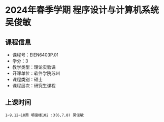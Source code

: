 # 2024年春季学期 程序设计与计算机系统 吴俊敏






## 课程信息

- 课程号：EIEN6403P.01
- 学分：3
- 教学类型：理论实验课
- 开课单位：软件学院苏州
- 课程类别：硕士
- 课程层次：研究生课程

## 上课时间

```
1~9,12~18周 明德楼102 :3(6,7,8) 吴俊敏
```

